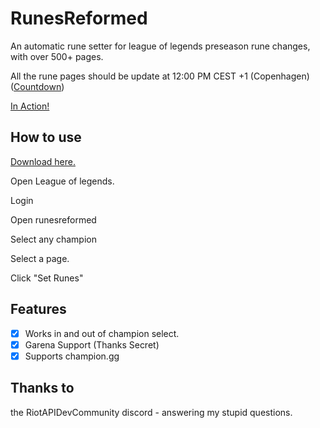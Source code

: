 # RunesReformed

An automatic rune setter for league of legends preseason rune changes, with over 500+ pages.

All the rune pages should be update at 12:00 PM CEST +1 (Copenhagen) ([Countdown](https://is.gd/SB7Qf1))

[In Action!](https://i.gyazo.com/97cfa959c2bb46ef7878a7d9cdf8530d.mp4)

## How to use

[Download here.](https://github.com/Fumi24/RunesReformed/releases/latest)

Open League of legends.

Login

Open runesreformed

Select any champion

Select a page.

Click "Set Runes"

## Features
- [x] Works in and out of champion select.
- [x] Garena Support (Thanks Secret)
- [x] Supports champion.gg

## Thanks to

the RiotAPIDevCommunity discord - answering my stupid questions.
